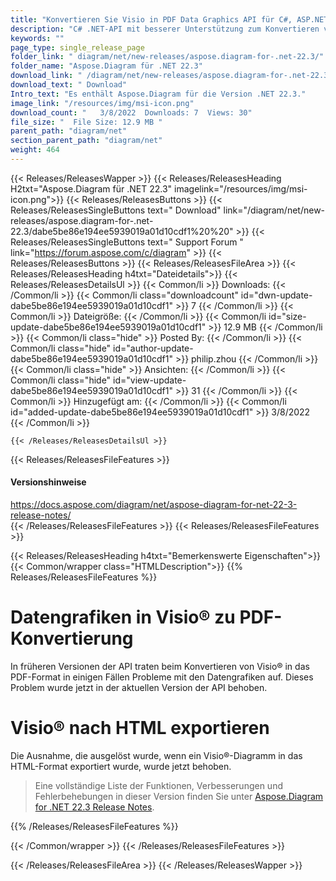 ```yaml
---
title: "Konvertieren Sie Visio in PDF Data Graphics API für C#, ASP.NET Apps"
description: "C# .NET-API mit besserer Unterstützung zum Konvertieren von Datengrafiken in Visio® in PDF-Konvertierung, bessere Handhabung des Exports von Microsoft Visio®-Diagrammen in das HTML-Format."
keywords: ""
page_type: single_release_page
folder_link: " diagram/net/new-releases/aspose.diagram-for-.net-22.3/"
folder_name: "Aspose.Diagram für .NET 22.3"
download_link: " /diagram/net/new-releases/aspose.diagram-for-.net-22.3/dabe5be86e194ee5939019a01d10cdf1"
download_text: " Download"
Intro_text: "Es enthält Aspose.Diagram für die Version .NET 22.3."
image_link: "/resources/img/msi-icon.png"
download_count: "   3/8/2022  Downloads: 7  Views: 30"
file_size: "  File Size: 12.9 MB "
parent_path: "diagram/net"
section_parent_path: "diagram/net"
weight: 464
---
```


{{< Releases/ReleasesWapper >}}
{{< Releases/ReleasesHeading H2txt="Aspose.Diagram für .NET 22.3" imagelink="/resources/img/msi-icon.png">}}
{{< Releases/ReleasesButtons >}}
{{< Releases/ReleasesSingleButtons text=" Download" link="/diagram/net/new-releases/aspose.diagram-for-.net-22.3/dabe5be86e194ee5939019a01d10cdf1%20%20" >}}
{{< Releases/ReleasesSingleButtons text=" Support Forum " link="https://forum.aspose.com/c/diagram" >}}
{{< Releases/ReleasesButtons >}}
{{< Releases/ReleasesFileArea >}}
{{< Releases/ReleasesHeading h4txt="Dateidetails">}}
{{< Releases/ReleasesDetailsUl >}}
{{< Common/li >}} Downloads: {{< /Common/li >}}
{{< Common/li class="downloadcount" id="dwn-update-dabe5be86e194ee5939019a01d10cdf1" >}} 7 {{< /Common/li >}}
{{< Common/li >}} Dateigröße: {{< /Common/li >}}
{{< Common/li id="size-update-dabe5be86e194ee5939019a01d10cdf1" >}} 12.9 MB {{< /Common/li >}}
{{< Common/li  class="hide" >}} Posted By: {{< /Common/li >}}
{{< Common/li class="hide" id="author-update-dabe5be86e194ee5939019a01d10cdf1" >}} philip.zhou {{< /Common/li >}}
{{< Common/li class="hide" >}} Ansichten: {{< /Common/li >}}
{{< Common/li class="hide" id="view-update-dabe5be86e194ee5939019a01d10cdf1" >}} 31 {{< /Common/li >}}
{{< Common/li >}} Hinzugefügt am: {{< /Common/li >}}
{{< Common/li id="added-update-dabe5be86e194ee5939019a01d10cdf1" >}} 3/8/2022 {{< /Common/li >}}

    {{< /Releases/ReleasesDetailsUl >}}

{{< Releases/ReleasesFileFeatures >}}

<h4>Versionshinweise</h4><div> <a href="https://docs.aspose.com/diagram/net/aspose-diagram-for-net-22-3-release-notes/">https://docs.aspose.com/diagram/net/aspose-diagram-for-net-22-3-release-notes/</a></div>
{{< /Releases/ReleasesFileFeatures >}}
{{< Releases/ReleasesFileFeatures >}}

{{< Releases/ReleasesHeading h4txt="Bemerkenswerte Eigenschaften">}}
{{< Common/wrapper class="HTMLDescription">}}
{{% Releases/ReleasesFileFeatures %}}

# Datengrafiken in Visio® zu PDF-Konvertierung

In früheren Versionen der API traten beim Konvertieren von Visio® in das PDF-Format in einigen Fällen Probleme mit den Datengrafiken auf. Dieses Problem wurde jetzt in der aktuellen Version der API behoben.

# Visio® nach HTML exportieren

Die Ausnahme, die ausgelöst wurde, wenn ein Visio®-Diagramm in das HTML-Format exportiert wurde, wurde jetzt behoben.

> Eine vollständige Liste der Funktionen, Verbesserungen und Fehlerbehebungen in dieser Version finden Sie unter [Aspose.Diagram for .NET 22.3 Release Notes](https://docs.aspose.com/diagram/net/aspose-diagram-for-net-22-3-release-notes/).

{{% /Releases/ReleasesFileFeatures %}}

{{< /Common/wrapper >}}
{{< /Releases/ReleasesFileFeatures >}}

{{< /Releases/ReleasesFileArea >}}
{{< /Releases/ReleasesWapper >}}

